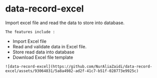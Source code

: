 # data-record-excel
 Import excel file and read the data to store into database.
 ~~~
 The features include :
 ~~~
* Import Excel file
* Read and validate data in Excel file.
* Store read data into database
* Download Excel file template

 ~~~
![data-record-excel](https://github.com/NurAliaZaidi/data-record-excel/assets/93064831/5a8a4982-ad2f-41c7-b51f-028773e9925c)
